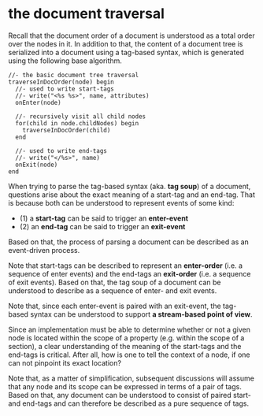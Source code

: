 
<!-- ======================================================================= -->
# the document traversal

Recall that the document order of a document is understood as a total order
over the nodes in it. In addition to that, the content of a document tree
is serialized into a document using a tag-based syntax, which is generated
using the following base algorithm.

```
//- the basic document tree traversal
traverseInDocOrder(node) begin
  //- used to write start-tags
  //- write("<%s %s>", name, attributes)
  onEnter(node)

  //- recursively visit all child nodes
  for(child in node.childNodes) begin
    traverseInDocOrder(child)
  end

  //- used to write end-tags
  //- write("</%s>", name)
  onExit(node)
end
```

When trying to parse the tag-based syntax (aka. **tag soup**) of a document,
questions arise about the exact meaning of a start-tag and an end-tag. That
is because both can be understood to represent events of some kind:

* (1) a **start-tag** can be said to trigger an **enter-event**
* (2) an **end-tag** can be said to trigger an **exit-event**

Based on that, the process of parsing a document can be described as an
event-driven process.

Note that start-tags can be described to represent an **enter-order** (i.e. a
sequence of enter events) and the end-tags an **exit-order** (i.e. a sequence
of exit events). Based on that, the tag soup of a document can be understood
to describe as a sequence of enter- and exit events.

Note that, since each enter-event is paired with an exit-event, the tag-based
syntax can be understood to support **a stream-based point of view**.

Since an implementation must be able to determine whether or not a given node
is located within the scope of a property (e.g. within the scope of a section),
a clear understanding of the meaning of the start-tags and the end-tags is
critical. After all, how is one to tell the context of a node, if one can not
pinpoint its exact location?

Note that, as a matter of simplification, subsequent discussions will assume
that any node and its scope can be expressed in terms of a pair of tags. Based
on that, any document can be understood to consist of paired start- and end-tags
and can therefore be described as a pure sequence of tags.
